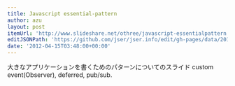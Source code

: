 ```yaml
---
title: Javascript essential-pattern
author: azu
layout: post
itemUrl: 'http://www.slideshare.net/othree/javascript-essentialpattern'
editJSONPath: 'https://github.com/jser/jser.info/edit/gh-pages/data/2012/04/index.json'
date: '2012-04-15T03:48:00+00:00'
---
```

大きなアプリケーションを書くためのパターンについてのスライド
custom event(Observer), deferred, pub/sub.
